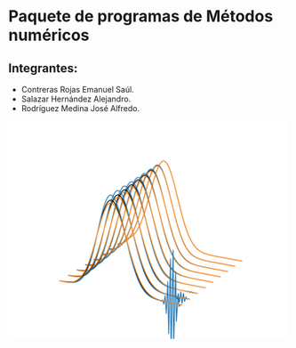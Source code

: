 # Paquete de programas de Métodos numéricos

## Integrantes:

- Contreras Rojas Emanuel Saúl.
- Salazar Hernández Alejandro.
- Rodríguez Medina José Alfredo.

![Portada](Portada.png)
